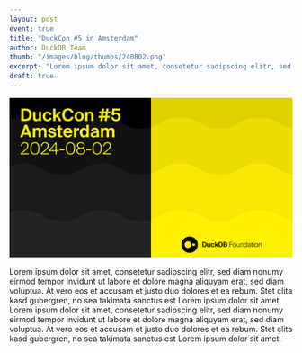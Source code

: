 ```yaml
---
layout: post
event: true
title: "DuckCon #5 in Amsterdam"
author: DuckDB Team
thumb: "/images/blog/thumbs/240802.png"
excerpt: "Lorem ipsum dolor sit amet, consetetur sadipscing elitr, sed diam nonumy eirmod tempor invidunt ut labore et dolore."
draft: true
---
```


<img src="/images/blog/duckcon5-splashscreen.png"
 alt="DuckCon #5"
 />

Lorem ipsum dolor sit amet, consetetur sadipscing elitr, sed diam nonumy eirmod tempor invidunt ut labore et dolore magna aliquyam erat, sed diam voluptua. At vero eos et accusam et justo duo dolores et ea rebum. Stet clita kasd gubergren, no sea takimata sanctus est Lorem ipsum dolor sit amet. Lorem ipsum dolor sit amet, consetetur sadipscing elitr, sed diam nonumy eirmod tempor invidunt ut labore et dolore magna aliquyam erat, sed diam voluptua. At vero eos et accusam et justo duo dolores et ea rebum. Stet clita kasd gubergren, no sea takimata sanctus est Lorem ipsum dolor sit amet.
